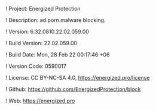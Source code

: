 ! Project: Energized Protection

! Description: ad.porn.malware blocking.

! Version: 6.32.0810.22.02.059.00

! Build Version: 22.02.059.00

! Build Date: Mon, 28 Feb 22 00:17:46 +06

! Version Code: 0590017

! License: CC BY-NC-SA 4.0, https://energized.pro/license

! Github: https://github.com/EnergizedProtection/block

! Web: https://energized.pro
